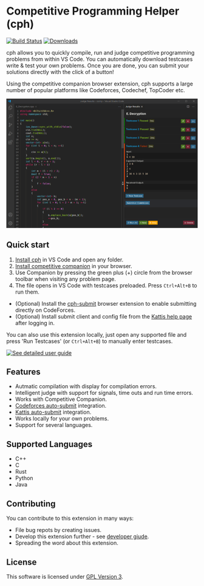 # Competitive Programming Helper (cph)

[![Build Status](https://img.shields.io/endpoint.svg?url=https%3A%2F%2Factions-badge.atrox.dev%2Fagrawal-d%2Fcph%2Fbadge%3Fref%3Dmaster&style=flat)](https://actions-badge.atrox.dev/agrawal-d/cph/goto?ref=master)
[![Downloads](https://img.shields.io/visual-studio-marketplace/d/DivyanshuAgrawal.competitive-programming-helper)](https://marketplace.visualstudio.com/items?itemName=DivyanshuAgrawal.competitive-programming-helper)

cph allows you to quickly compile, run and judge competitive programming
problems from within VS Code. You can automatically download testcases write &
test your own problems. Once you are done, you can submit your solutions
directly with the click of a button!

Using the competitive companion browser extension, cph supports a large number
of popular platforms like Codeforces, Codechef, TopCoder etc.

![Screenshot](screenshots/screenshot-main.png)

## Quick start

1. [Install cph](https://marketplace.visualstudio.com/items?itemName=DivyanshuAgrawal.competitive-programming-helper)
   in VS Code and open any folder.
1. [Install competitive companion](https://github.com/jmerle/competitive-companion#readme)
   in your browser.
1. Use Companion by pressing the green plus (+) circle from the browser toolbar
   when visiting any problem page.
1. The file opens in VS Code with testcases preloaded. Press `Ctrl+Alt+B` to run
   them.

-   (Optional) Install the [cph-submit](https://github.com/agrawal-d/cph-submit)
    browser extension to enable submitting directly on CodeForces.
-   (Optional) Install submit client and config file from the
    [Kattis help page](https://open.kattis.com/help/submit) after logging in.

You can also use this extension locally, just open any supported file and press
'Run Testcases' (or `Ctrl+Alt+B`) to manually enter testcases.

[![See detailed user guide](https://img.shields.io/badge/-Read%20detailed%20usage%20guide-blue?style=for-the-badge)](docs/user-guide.md)

## Features

-   Autmatic compilation with display for compilation errors.
-   Intelligent judge with support for signals, time outs and run time errors.
-   Works with Competitive Companion.
-   [Codeforces auto-submit](https://github.com/agrawal-d/cph-submit)
    integration.
-   [Kattis auto-submit](docs/user-guide.md) integration.
-   Works locally for your own problems.
-   Support for several languages.

## Supported Languages

-   C++
-   C
-   Rust
-   Python
-   Java

## Contributing

You can contribute to this extension in many ways:

-   File bug repots by creating issues.
-   Develop this extension further - see [developer giude](docs/dev-guide.md).
-   Spreading the word about this extension.

## License

This software is licensed under [GPL Version 3](LICENSE).
